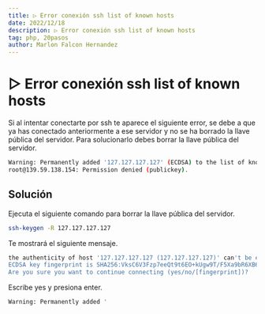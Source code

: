 ```yaml
---
title: ▷ Error conexión ssh list of known hosts
date: 2022/12/18
description: ▷ Error conexión ssh list of known hosts
tag: php, 20pasos
author: Marlon Falcon Hernandez
---
```


# ▷ Error conexión ssh list of known hosts
Si al intentar conectarte por ssh te aparece el siguiente error, se debe a que ya has conectado anteriormente a ese servidor y no se ha borrado la llave pública del servidor. Para solucionarlo debes borrar la llave pública del servidor.

```bash
Warning: Permanently added '127.127.127.127' (ECDSA) to the list of known hosts.
root@139.59.138.154: Permission denied (publickey).
```


## Solución
Ejecuta el siguiente comando para borrar la llave pública del servidor.
```bash
ssh-keygen -R 127.127.127.127
```

Te mostrará el siguiente mensaje.
```bash
the authenticity of host '127.127.127.127 (127.127.127.127)' can't be established.
ECDSA key fingerprint is SHA256:VksC6V3Fzp7eeQt9t6EO+kUgw9T/F5Xa9bR6XB66lrk.
Are you sure you want to continue connecting (yes/no/[fingerprint])?
```

Escribe yes y presiona enter.
```bash
Warning: Permanently added '
```
